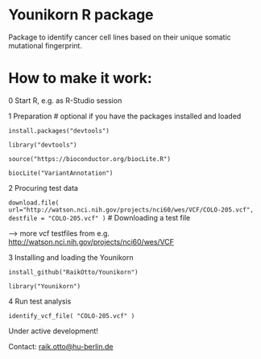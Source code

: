# Younikorn R package

Package to identify cancer cell lines based on their unique somatic mutational fingerprint.

# How to make it work: 

0 Start R, e.g. as R-Studio session

1 Preparation # optional if you have the packages installed and loaded

`install.packages("devtools")`

`library("devtools")`

`source("https://bioconductor.org/biocLite.R")`

`biocLite("VariantAnnotation")`

2 Procuring test data

`download.file( url="http://watson.nci.nih.gov/projects/nci60/wes/VCF/COLO-205.vcf", destfile = "COLO-205.vcf" )` # Downloading a test file

--> more vcf testfiles from e.g. http://watson.nci.nih.gov/projects/nci60/wes/VCF

3 Installing and loading the Younikorn

`install_github("RaikOtto/Younikorn")`

`library("Younikorn")`

4 Run test analysis

`identify_vcf_file( "COLO-205.vcf" )`

Under active development!

Contact: raik.otto@hu-berlin.de
